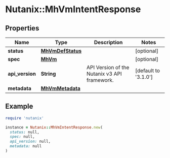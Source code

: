 # Nutanix::MhVmIntentResponse

## Properties

| Name | Type | Description | Notes |
| ---- | ---- | ----------- | ----- |
| **status** | [**MhVmDefStatus**](MhVmDefStatus.md) |  | [optional] |
| **spec** | [**MhVm**](MhVm.md) |  | [optional] |
| **api_version** | **String** | API Version of the Nutanix v3 API framework. | [default to &#39;3.1.0&#39;] |
| **metadata** | [**MhVmMetadata**](MhVmMetadata.md) |  |  |

## Example

```ruby
require 'nutanix'

instance = Nutanix::MhVmIntentResponse.new(
  status: null,
  spec: null,
  api_version: null,
  metadata: null
)
```

